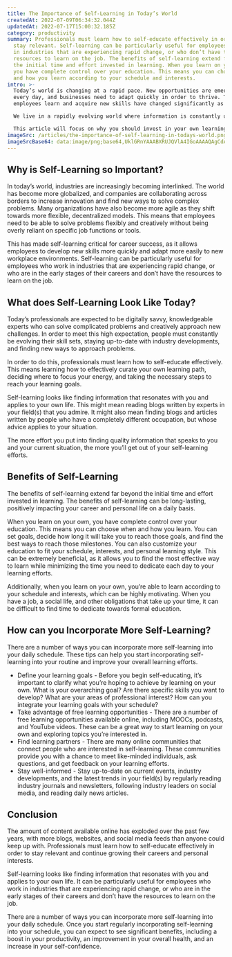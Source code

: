 ```yaml
---
title: The Importance of Self-Learning in Today’s World
createdAt: 2022-07-09T06:34:32.044Z
updatedAt: 2022-07-17T15:00:32.185Z
category: productivity
summary: Professionals must learn how to self-educate effectively in order to
  stay relevant. Self-learning can be particularly useful for employees who work
  in industries that are experiencing rapid change, or who don’t have the
  resources to learn on the job. The benefits of self-learning extend far beyond
  the initial time and effort invested in learning. When you learn on your own,
  you have complete control over your education. This means you can choose when
  and how you learn according to your schedule and interests.
intro: >-
  Today’s world is changing at a rapid pace. New opportunities are emerging
  every day, and businesses need to adapt quickly in order to thrive. The ways
  employees learn and acquire new skills have changed significantly as well. 

  We live in a rapidly evolving world where information is constantly updated and available at the click of a button. The amount of content accessible online has exploded over the past few years, with more websites, blogs, videos, and social media feeds than anyone could keep up with. It has become essential for professionals to learn how to self-educate effectively in order to stay relevant and continue growing their careers and personal interests. 

  This article will focus on why you should invest in your own learning, what self-learning looks like today, the benefits of self-learning from an occupational standpoint, as well
imageSrc: /articles/the-importance-of-self-learning-in-todays-world.png
imageSrcBase64: data:image/png;base64,UklGRnYAAABXRUJQVlA4IGoAAAAQAgCdASoKAAoAAUAmJYwCdADdb6JR3/gAAP786doLPbSqnr85DUg8KbpBhf/kvXPq1WSYzHLiW73zP8miv6i94COCwDa8z5uo9Z9HhFGM0F5eVv/RqDpRfqfMAIoMVolrBFbeKZvUAAAA
---
```


## Why is Self-Learning so Important?

In today’s world, industries are increasingly becoming interlinked. The world has become more globalized, and companies are collaborating across borders to increase innovation and find new ways to solve complex problems. Many organizations have also become more agile as they shift towards more flexible, decentralized models. This means that employees need to be able to solve problems flexibly and creatively without being overly reliant on specific job functions or tools.

This has made self-learning critical for career success, as it allows employees to develop new skills more quickly and adapt more easily to new workplace environments. Self-learning can be particularly useful for employees who work in industries that are experiencing rapid change, or who are in the early stages of their careers and don’t have the resources to learn on the job. 


## What does Self-Learning Look Like Today?

Today’s professionals are expected to be digitally savvy, knowledgeable experts who can solve complicated problems and creatively approach new challenges. In order to meet this high expectation, people must constantly be evolving their skill sets, staying up-to-date with industry developments, and finding new ways to approach problems.

In order to do this, professionals must learn how to self-educate effectively. This means learning how to effectively curate your own learning path, deciding where to focus your energy, and taking the necessary steps to reach your learning goals. 

Self-learning looks like finding information that resonates with you and applies to your own life. This might mean reading blogs written by experts in your field(s) that you admire. It might also mean finding blogs and articles written by people who have a completely different occupation, but whose advice applies to your situation.

The more effort you put into finding quality information that speaks to you and your current situation, the more you’ll get out of your self-learning efforts. 




## Benefits of Self-Learning

The benefits of self-learning extend far beyond the initial time and effort invested in learning. The benefits of self-learning can be long-lasting, positively impacting your career and personal life on a daily basis. 

When you learn on your own, you have complete control over your education. This means you can choose when and how you learn. You can set goals, decide how long it will take you to reach those goals, and find the best ways to reach those milestones. You can also customize your education to fit your schedule, interests, and personal learning style. This can be extremely beneficial, as it allows you to find the most effective way to learn while minimizing the time you need to dedicate each day to your learning efforts. 

Additionally, when you learn on your own, you’re able to learn according to your schedule and interests, which can be highly motivating. When you have a job, a social life, and other obligations that take up your time, it can be difficult to find time to dedicate towards formal education. 


## How can you Incorporate More Self-Learning?

There are a number of ways you can incorporate more self-learning into your daily schedule. These tips can help you start incorporating self-learning into your routine and improve your overall learning efforts. 

- Define your learning goals - Before you begin self-educating, it’s important to clarify what you’re hoping to achieve by learning on your own. What is your overarching goal? Are there specific skills you want to develop? What are your areas of professional interest? How can you integrate your learning goals with your schedule?
- Take advantage of free learning opportunities - There are a number of free learning opportunities available online, including MOOCs, podcasts, and YouTube videos. These can be a great way to start learning on your own and exploring topics you’re interested in.
- Find learning partners - There are many online communities that connect people who are interested in self-learning. These communities provide you with a chance to meet like-minded individuals, ask questions, and get feedback on your learning efforts.
- Stay well-informed - Stay up-to-date on current events, industry developments, and the latest trends in your field(s) by regularly reading industry journals and newsletters, following industry leaders on social media, and reading daily news articles.


## Conclusion

The amount of content available online has exploded over the past few years, with more blogs, websites, and social media feeds than anyone could keep up with. Professionals must learn how to self-educate effectively in order to stay relevant and continue growing their careers and personal interests.

Self-learning looks like finding information that resonates with you and applies to your own life. It can be particularly useful for employees who work in industries that are experiencing rapid change, or who are in the early stages of their careers and don’t have the resources to learn on the job.

There are a number of ways you can incorporate more self-learning into your daily schedule. Once you start regularly incorporating self-learning into your schedule, you can expect to see significant benefits, including a boost in your productivity, an improvement in your overall health, and an increase in your self-confidence.

